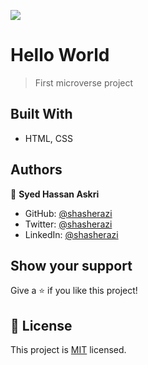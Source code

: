 ![](https://img.shields.io/badge/Microverse-blueviolet)

# Hello World

> First microverse project

## Built With

-   HTML, CSS

## Authors

👤 **Syed Hassan Askri**

-   GitHub: [@shasherazi](https://github.com/shasherazi)
-   Twitter: [@shasherazi](https://twitter.com/shasherazi)
-   LinkedIn: [@shasherazi](https://linkedin.com/in/shasherazi)

## Show your support

Give a ⭐️ if you like this project!

## 📝 License

This project is [MIT](./LICENSE) licensed.
